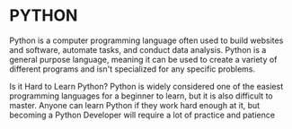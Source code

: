 # PYTHON


Python is a computer programming language often used to build websites and software, automate tasks, and conduct data analysis. Python is a general purpose language, meaning it can be used to create a variety of different programs and isn't specialized for any specific problems.


Is it Hard to Learn Python? Python is widely considered one of the easiest programming languages for a beginner to learn, but it is also difficult to master. Anyone can learn Python if they work hard enough at it, but becoming a Python Developer will require a lot of practice and patience

